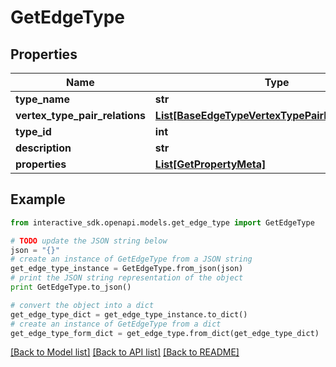 # GetEdgeType


## Properties

Name | Type | Description | Notes
------------ | ------------- | ------------- | -------------
**type_name** | **str** |  | [optional] 
**vertex_type_pair_relations** | [**List[BaseEdgeTypeVertexTypePairRelationsInner]**](BaseEdgeTypeVertexTypePairRelationsInner.md) |  | [optional] 
**type_id** | **int** |  | [optional] 
**description** | **str** |  | [optional] 
**properties** | [**List[GetPropertyMeta]**](GetPropertyMeta.md) |  | [optional] 

## Example

```python
from interactive_sdk.openapi.models.get_edge_type import GetEdgeType

# TODO update the JSON string below
json = "{}"
# create an instance of GetEdgeType from a JSON string
get_edge_type_instance = GetEdgeType.from_json(json)
# print the JSON string representation of the object
print GetEdgeType.to_json()

# convert the object into a dict
get_edge_type_dict = get_edge_type_instance.to_dict()
# create an instance of GetEdgeType from a dict
get_edge_type_form_dict = get_edge_type.from_dict(get_edge_type_dict)
```
[[Back to Model list]](../README.md#documentation-for-models) [[Back to API list]](../README.md#documentation-for-api-endpoints) [[Back to README]](../README.md)


